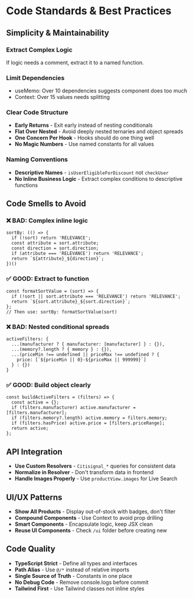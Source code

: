 # Code Standards & Best Practices

## Simplicity & Maintainability

### Extract Complex Logic
If logic needs a comment, extract it to a named function.

### Limit Dependencies
- useMemo: Over 10 dependencies suggests component does too much
- Context: Over 15 values needs splitting

### Clear Code Structure
- **Early Returns** - Exit early instead of nesting conditionals
- **Flat Over Nested** - Avoid deeply nested ternaries and object spreads
- **One Concern Per Hook** - Hooks should do one thing well
- **No Magic Numbers** - Use named constants for all values

### Naming Conventions
- **Descriptive Names** - `isUserEligibleForDiscount` not `checkUser`
- **No Inline Business Logic** - Extract complex conditions to descriptive functions

## Code Smells to Avoid

### ❌ BAD: Complex inline logic
```tsx
sortBy: (() => {
  if (!sort) return 'RELEVANCE';
  const attribute = sort.attribute;
  const direction = sort.direction;
  if (attribute === 'RELEVANCE') return 'RELEVANCE';
  return `${attribute}_${direction}`;
})()
```

### ✅ GOOD: Extract to function
```tsx
const formatSortValue = (sort) => {
  if (!sort || sort.attribute === 'RELEVANCE') return 'RELEVANCE';
  return `${sort.attribute}_${sort.direction}`;
};
// Then use: sortBy: formatSortValue(sort)
```

### ❌ BAD: Nested conditional spreads
```tsx
activeFilters: {
  ...(manufacturer ? { manufacturer: [manufacturer] } : {}),
  ...(memory?.length ? { memory } : {}),
  ...(priceMin !== undefined || priceMax !== undefined ? { 
    price: [`${priceMin || 0}-${priceMax || 999999}`] 
  } : {})
}
```

### ✅ GOOD: Build object clearly
```tsx
const buildActiveFilters = (filters) => {
  const active = {};
  if (filters.manufacturer) active.manufacturer = [filters.manufacturer];
  if (filters.memory?.length) active.memory = filters.memory;
  if (filters.hasPrice) active.price = [filters.priceRange];
  return active;
};
```

## API Integration
- **Use Custom Resolvers** - `Citisignal_*` queries for consistent data
- **Normalize in Resolver** - Don't transform data in frontend
- **Handle Images Properly** - Use `productView.images` for Live Search

## UI/UX Patterns
- **Show All Products** - Display out-of-stock with badges, don't filter
- **Compound Components** - Use Context to avoid prop drilling
- **Smart Components** - Encapsulate logic, keep JSX clean
- **Reuse UI Components** - Check `/ui` folder before creating new

## Code Quality
- **TypeScript Strict** - Define all types and interfaces
- **Path Alias** - Use `@/*` instead of relative imports
- **Single Source of Truth** - Constants in one place
- **No Debug Code** - Remove console.logs before commit
- **Tailwind First** - Use Tailwind classes not inline styles